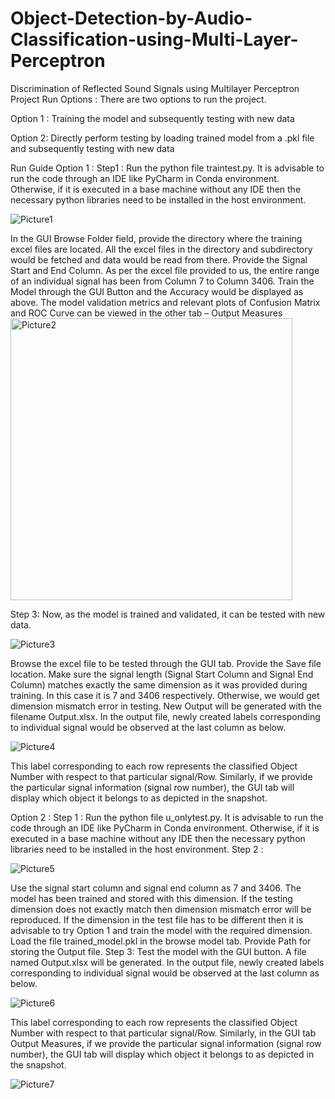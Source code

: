 # Object-Detection-by-Audio-Classification-using-Multi-Layer-Perceptron

Discrimination of Reflected Sound Signals using Multilayer Perceptron
Project Run Options :
There are two options to run the project.

Option 1 : Training the model and subsequently testing with new data

Option 2: Directly perform testing by loading trained model from a .pkl file and subsequently testing with new data

Run Guide
Option 1 : 
Step1 : Run the python file traintest.py. It is advisable to run the code through an IDE like PyCharm in Conda environment. Otherwise, if it is executed in a base machine without any IDE then the necessary python libraries need to be installed in the host environment.

![Picture1](https://user-images.githubusercontent.com/57104937/149928498-64d054ea-503a-42c5-85b2-5ef2e7e5f3b7.png)

In the GUI Browse Folder field, provide the directory where the training excel files are located.  All the excel files in the directory and subdirectory would be fetched and data would be read from there.
Provide the Signal Start and End Column. As per the excel file provided to us, the entire range of an individual signal has been from Column 7 to Column 3406. 
Train the Model through the GUI Button and the Accuracy would be displayed as above. The model validation metrics and relevant plots of Confusion Matrix and ROC Curve can be viewed in the other tab – Output Measures
<img width="451" alt="Picture2" src="https://user-images.githubusercontent.com/57104937/149928628-aef8b635-7121-4859-87b7-f42b93918b28.png">

Step 3:  Now, as the model is trained and validated, it can be tested with new data.

![Picture3](https://user-images.githubusercontent.com/57104937/149928775-99c1b956-b954-4cac-95a4-d5b3d36e404c.png)

Browse the excel file to be tested through the GUI tab. Provide the Save file location. Make sure the signal length (Signal Start Column and Signal End Column) matches exactly the same dimension as it was provided during training. In this case it is 7  and 3406 respectively. Otherwise, we would get dimension mismatch error in testing.
New Output will be generated with the filename Output.xlsx. In the output file, newly created labels corresponding to individual signal would be observed at the last column as below.

![Picture4](https://user-images.githubusercontent.com/57104937/149928878-0ab08c35-b50f-469f-a596-a7ee1916b38f.png)

This label corresponding to each row represents the classified Object Number with respect to that particular signal/Row.
Similarly, if we provide the particular signal information (signal row number), the GUI tab will display which object it belongs to as depicted in the snapshot.

Option 2 : 
Step 1 : Run the python file u_onlytest.py. It is advisable to run the code through an IDE like PyCharm in Conda environment. Otherwise, if it is executed in a base machine without any IDE then the necessary python libraries need to be installed in the host environment.
Step 2 : 


![Picture5](https://user-images.githubusercontent.com/57104937/149929005-b6d95953-f164-439e-90f1-c2efde9aaacb.png)

Use the signal start column and signal end column as 7 and 3406. The model has been trained and stored with this dimension. If the testing dimension does not exactly match then dimension mismatch error will be reproduced. If the dimension in the test file has to be different then it is advisable to try Option 1 and train the model with the required dimension.
Load the file trained_model.pkl in the browse model tab. Provide Path for storing the Output file.
Step 3: Test the model with the GUI button. A file named Output.xlsx will be generated. In the output file, newly created labels corresponding to individual signal would be observed at the last column as below.

![Picture6](https://user-images.githubusercontent.com/57104937/149929113-99f44bb1-2f68-45a9-9db5-9b784dd351a6.png)

This label corresponding to each row represents the classified Object Number with respect to that particular signal/Row. Similarly, in the GUI tab Output Measures, if we provide the particular signal information (signal row number), the GUI tab will display which object it belongs to as depicted in the snapshot.



![Picture7](https://user-images.githubusercontent.com/57104937/149929191-728a1bee-c5b5-41e4-8184-78d665620006.png)

